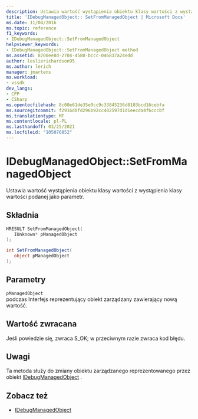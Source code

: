 ```yaml
---
description: Ustawia wartość wystąpienia obiektu klasy wartości z wystąpienia klasy wartości podanej jako parametr.
title: 'IDebugManagedObject:: SetFromManagedObject | Microsoft Docs'
ms.date: 11/04/2016
ms.topic: reference
f1_keywords:
- IDebugManagedObject::SetFromManagedObject
helpviewer_keywords:
- IDebugManagedObject::SetFromManagedObject method
ms.assetid: 8700ee8d-2704-4580-bccc-046837a24edd
author: leslierichardson95
ms.author: lerich
manager: jmartens
ms.workload:
- vssdk
dev_langs:
- CPP
- CSharp
ms.openlocfilehash: 8c00e61de35e0cc9c33845236d8103bcd16cebfa
ms.sourcegitcommit: f2916d8fd296b92cc402597d1d1eecda4f6cccbf
ms.translationtype: MT
ms.contentlocale: pl-PL
ms.lasthandoff: 03/25/2021
ms.locfileid: "105076852"
---
```

# <a name="idebugmanagedobjectsetfrommanagedobject"></a>IDebugManagedObject::SetFromManagedObject
Ustawia wartość wystąpienia obiektu klasy wartości z wystąpienia klasy wartości podanej jako parametr.

## <a name="syntax"></a>Składnia

```cpp
HRESULT SetFromManagedObject( 
   IUnknown* pManagedObject
);
```

```csharp
int SetFromManagedObject(
   object pManagedObject
);
```

## <a name="parameters"></a>Parametry
`pManagedObject`\
podczas Interfejs reprezentujący obiekt zarządzany zawierający nową wartość.

## <a name="return-value"></a>Wartość zwracana
 Jeśli powiedzie się, zwraca S_OK; w przeciwnym razie zwraca kod błędu.

## <a name="remarks"></a>Uwagi
 Ta metoda służy do zmiany obiektu zarządzanego reprezentowanego przez obiekt [IDebugManagedObject](../../../extensibility/debugger/reference/idebugmanagedobject.md) .

## <a name="see-also"></a>Zobacz też
- [IDebugManagedObject](../../../extensibility/debugger/reference/idebugmanagedobject.md)
